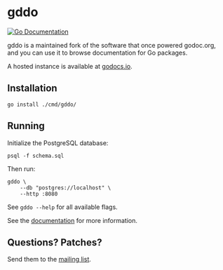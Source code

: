 # gddo

[![Go Documentation](https://godocs.io/git.sr.ht/~sircmpwn/gddo/cmd/gddo?status.svg)](https://godocs.io/git.sr.ht/~sircmpwn/gddo/cmd/gddo)

gddo is a maintained fork of the software that once powered godoc.org, and you
can use it to browse documentation for Go packages.

A hosted instance is available at [godocs.io](https://godocs.io).

## Installation

	go install ./cmd/gddo/

## Running

Initialize the PostgreSQL database:

	psql -f schema.sql

Then run:

	gddo \
		--db "postgres://localhost" \
		--http :8080

See `gddo --help` for all available flags.

See the [documentation](https://godocs.io/git.sr.ht/~sircmpwn/gddo/cmd/gddo) for
more information.

## Questions? Patches?

Send them to the [mailing list](https://lists.sr.ht/~sircmpwn/godocs.io).
